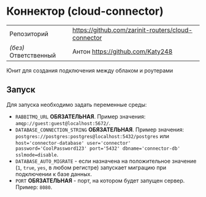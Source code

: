 # Коннектор (cloud-connector)

|||
|-------------|------------------------------------------------|
|Репозиторий  | <https://github.com/zarinit-routers/cloud-connector>|
|_(без)_ Ответственный| Антон <https://github.com/Katy248>           |

Юнит для создания подключения между облаком и роутерами

## Запуск

Для запуска необходимо задать переменные среды:

- `RABBITMQ_URL` **ОБЯЗАТЕЛЬНАЯ**. Пример значения: `amqp://guest:guest@localhost:5672/`.
- `DATABASE_CONNECTION_STRING` **ОБЯЗАТЕЛЬНАЯ**. Пример значения: `postgres://postgres:postgres@localhost:5432/postgres` или `host='connector-database' user='connector' password='CoolPassword123' port='5432' dbname='connector-db' sslmode=disable`.
- `DATABASE_AUTO_MIGRATE` - если назначена на положительное значение (`1`, `true`, `yes`, в любом регистре) запускает миграцию при подключении к базе данных.
- `PORT` **ОБЯЗАТЕЛЬНАЯ** - порт, на котором будет запущен сервер. Пример: `8080`.
